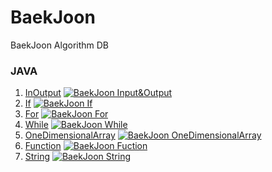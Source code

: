# BaekJoon
BaekJoon Algorithm DB

### JAVA

1. [InOutput](https://github.com/harandal24601/BaekJoon/tree/main/JAVA/InOutput) [![BaekJoon Input&Output](https://img.shields.io/badge/Completed-32CD32?style=flat-square&logoColor=white)](https://www.acmicpc.net/step/1)
2. [If](https://github.com/harandal24601/BaekJoon/tree/main/JAVA/If) [![BaekJoon If](https://img.shields.io/badge/Completed-32CD32?style=flat-square&logoColor=white)](https://www.acmicpc.net/step/4)
3. [For](https://github.com/harandal24601/BaekJoon/tree/main/JAVA/For) [![BaekJoon For](https://img.shields.io/badge/Completed-32CD32?style=flat-square&logoColor=white)](https://www.acmicpc.net/step/3)
4. [While](https://github.com/harandal24601/BaekJoon/tree/main/JAVA/While) [![BaekJoon While](https://img.shields.io/badge/Completed-32CD32?style=flat-square&logoColor=white)](https://www.acmicpc.net/step/2)
5. [OneDimensionalArray](https://github.com/harandal24601/BaekJoon/tree/main/JAVA/Array/OneDimensional) [![BaekJoon OneDimensionalArray](https://img.shields.io/badge/Completed-32CD32?style=flat-square&logoColor=white)](https://www.acmicpc.net/step/6)
6. [Function](https://github.com/harandal24601/BaekJoon/tree/main/JAVA/Function) [![BaekJoon Fuction](https://img.shields.io/badge/Completed-32CD32?style=flat-square&logoColor=white)](https://www.acmicpc.net/step/5)
7. [String](https://github.com/harandal24601/BaekJoon/tree/main/JAVA/String) [![BaekJoon String](https://img.shields.io/badge/Chellenging-4682B4?style=flat-square&logoColor=white)](https://www.acmicpc.net/step/7)
